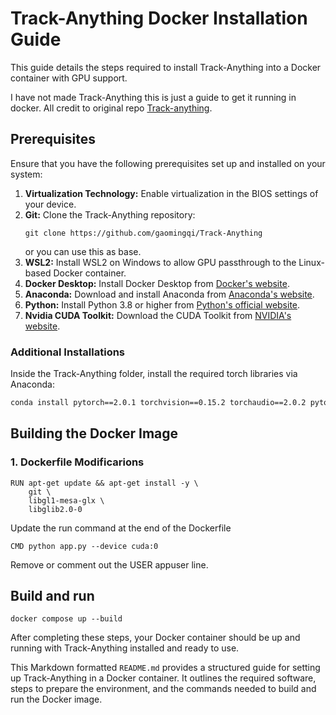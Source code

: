 # Track-Anything Docker Installation Guide

This guide details the steps required to install Track-Anything into a Docker container with GPU support.

I have not made Track-Anything this is just a guide to get it running in docker.
All credit to original repo [Track-anything](https://github.com/gaomingqi/Track-Anything).
## Prerequisites
Ensure that you have the following prerequisites set up and installed on your system:

1. **Virtualization Technology:** Enable virtualization in the BIOS settings of your device.
2. **Git:** Clone the Track-Anything repository:
    ```
    git clone https://github.com/gaomingqi/Track-Anything
    ```
    or you can use this as base.
3. **WSL2:** Install WSL2 on Windows to allow GPU passthrough to the Linux-based Docker container.
4. **Docker Desktop:** Install Docker Desktop from [Docker's website](https://docs.docker.com/desktop/install/windows-install/).
5. **Anaconda:** Download and install Anaconda from [Anaconda's website](https://www.anaconda.com/download).
6. **Python:** Install Python 3.8 or higher from [Python's official website](https://www.python.org/downloads/).
7. **Nvidia CUDA Toolkit:** Download the CUDA Toolkit from [NVIDIA's website](https://developer.nvidia.com/cuda-toolkit).

### Additional Installations
Inside the Track-Anything folder, install the required torch libraries via Anaconda:
```sh
conda install pytorch==2.0.1 torchvision==0.15.2 torchaudio==2.0.2 pytorch-cuda=11.8 -c pytorch -c nvidia
```
## Building the Docker Image

### 1. Dockerfile Modificarions
```
RUN apt-get update && apt-get install -y \
    git \
    libgl1-mesa-glx \
    libglib2.0-0
```
Update the run command at the end of the Dockerfile

```
CMD python app.py --device cuda:0
```
Remove or comment out the USER appuser line.

## Build and run
```
docker compose up --build
```

After completing these steps, your Docker container should be up and running with Track-Anything installed and ready to use.


This Markdown formatted `README.md` provides a structured guide for setting up Track-Anything in a Docker container. It outlines the required software, steps to prepare the environment, and the commands needed to build and run the Docker image.


